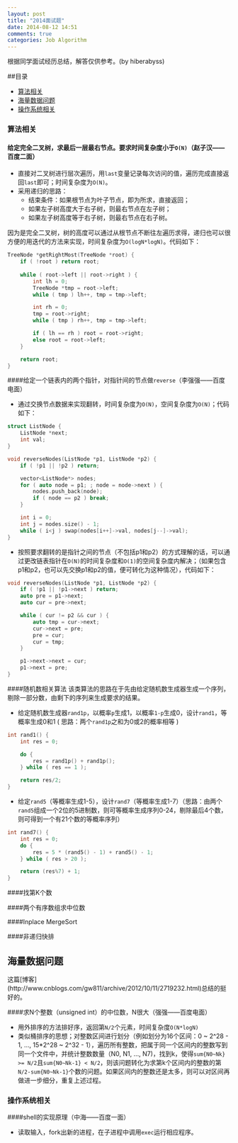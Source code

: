 ```yaml
---
layout: post
title: "2014面试题"
date: 2014-08-12 14:51
comments: true
categories: Job Algorithm
---
```


根据同学面试经历总结，解答仅供参考。(by hiberabyss)

<!--more-->

##目录
- [算法相关](#s1)
- [海量数据问题](#s2)
- [操作系统相关](#s3)


<h3 id="s1">算法相关</h3>

#### 给定完全二叉树，求最后一层最右节点。要求时间复杂度小于`O(N)`（赵子汉——百度二面）
- 直接对二叉树进行层次遍历，用`last`变量记录每次访问的值，遍历完成直接返回`last`即可；时间复杂度为`O(N)`。
- 采用递归的思路：
    - 结束条件：如果根节点为叶子节点，即为所求，直接返回；
    - 如果左子树高度大于右子树，则最右节点在左子树；
    - 如果左子树高度等于右子树，则最右节点在右子树。

因为是完全二叉树，树的高度可以通过从根节点不断往左遍历求得，递归也可以很方便的用迭代的方法来实现，时间复杂度为`O(logN*logN)`。代码如下：

```c++
TreeNode *getRightMost(TreeNode *root) {
    if ( !root ) return root;
    
    while ( root->left || root->right ) {
        int lh = 0;
        TreeNode *tmp = root->left;
        while ( tmp ) lh++, tmp = tmp->left;

        int rh = 0;
        tmp = root->right;
        while ( tmp ) rh++, tmp = tmp->left;

        if ( lh == rh ) root = root->right;
        else root = root->left;
    }

    return root;
}
```

####给定一个链表内的两个指针，对指针间的节点做`reverse`（李强强——百度电面）
- 通过交换节点数据来实现翻转，时间复杂度为`O(N)`，空间复杂度为`O(N)`；代码如下：

```c++
struct ListNode {
    ListNode *next;
    int val;
}

void reverseNodes(ListNode *p1, ListNode *p2) {
    if ( !p1 || !p2 ) return;

    vector<ListNode*> nodes;
    for ( auto node = p1; ; node = node->next ) {
        nodes.push_back(node);
        if ( node == p2 ) break;
    }

    int i = 0;
    int j = nodes.size() - 1;
    while ( i<j ) swap(nodes[i++]->val, nodes[j--]->val);
}

```

- 按照要求翻转的是指针之间的节点（不包括p1和p2）的方式理解的话，可以通过更改链表指针在`O(N)`的时间复杂度和`O(1)`的空间复杂度内解决；（如果包含p1和p2，也可以先交换p1和p2的值，便可转化为这种情况），代码如下：

```c++
void reverseNodes(ListNode *p1, ListNode *p2) {
    if ( !p1 || !p1->next ) return;
    auto pre = p1->next;
    auto cur = pre->next;

    while ( cur != p2 && cur ) {
        auto tmp = cur->next;
        cur->next = pre;
        pre = cur;
        cur = tmp;
    }

    p1->next->next = cur;
    p1->next = pre;
}
```

####随机数相关算法
该类算法的思路在于先由给定随机数生成器生成一个序列，剔除一部分数，由剩下的序列来生成要求的结果。

- 给定随机数生成器`rand1p`，以概率`p`生成1，以概率`1-p`生成0，设计`rand1`，等概率生成0和1 ( 思路：两个`rand1p`之和为0或2的概率相等 )

```c++
int rand1() {
    int res = 0;

    do {
        res = rand1p() + rand1p();
    } while ( res == 1 );

    return res/2;
}
```   

- 给定`rand5`（等概率生成1-5），设计`rand7`（等概率生成1-7）（思路：由两个`rand5`组成一个2位的5进制数，则可等概率生成序列0-24，剔除最后4个数，则可得到一个有21个数的等概率序列）

```c++
int rand7() {
    int res = 0;
    do {
        res = 5 * (rand5() - 1) + rand5() - 1;
    } while ( res > 20 );

    return (res%7) + 1;
}
```

####找第K个数

####两个有序数组求中位数

####Inplace MergeSort

####非递归快排

<h2 id="s2">海量数据问题</h2>
这篇[博客](http://www.cnblogs.com/gw811/archive/2012/10/11/2719232.html)总结的挺好的。

####求N个整数（unsigned int）的中位数，N很大（强强——百度电面）
- 用外排序的方法排好序，返回第`N/2`个元素，时间复杂度`O(N*logN)`
- 类似桶排序的思想；对整数区间进行划分（例如划分为16个区间：0 ~ 2^28 - 1, ..., 15\*2^28 ~ 2^32 - 1），遍历所有整数，把属于同一个区间内的整数写到同一个文件中，并统计整数数量（N0, N1, ..., N7)，找到k，使得`sum{N0~Nk} >= N/2`且`sum{N0~Nk-1} < N/2`，则该问题转化为求第k个区间内的整数的第`N/2-sum{N0~Nk-1}`个数的问题。如果区间内的整数还是太多，则可以对区间再做进一步细分，重复上述过程。

<h3 id="s3">操作系统相关</h3>

####shell的实现原理（中海——百度一面）
- 读取输入，fork出新的进程，在子进程中调用`exec`运行相应程序。
